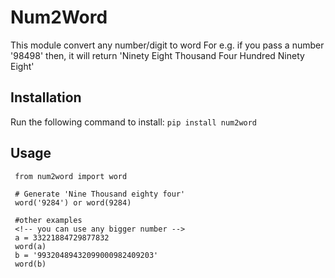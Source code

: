   #  Num2Word
  
  This module convert any number/digit to word
  For e.g. if you pass a number '98498' then,
  it will return 'Ninety Eight Thousand Four Hundred Ninety Eight'

## Installation
  Run the following command to install:
  ```pip install num2word```

## Usage
  ```Import word from num2word
   from num2word import word
   
   # Generate 'Nine Thousand eighty four'
   word('9284') or word(9284)

   #other examples
   <!-- you can use any bigger number -->
   a = 33221884729877832
   word(a)
   b = '99320489432099000982409203'
   word(b)
  ```


